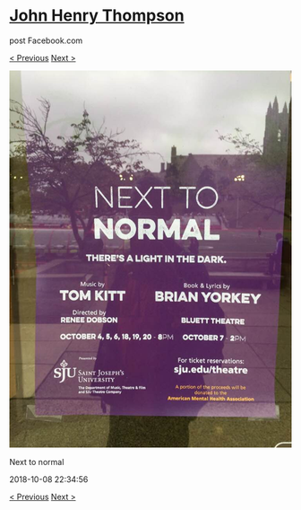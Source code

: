 # [John Henry Thompson](../README.md)
post Facebook.com

[< Previous](2018-10-08-2.md) [Next >](2018-10-08-4.md)

[![](../media/2018-10-08/Timeline-Photos-Next-to-normal.jpg)](../README.md)

Next to normal

2018-10-08 22:34:56

[< Previous](2018-10-08-2.md) [Next >](2018-10-08-4.md)